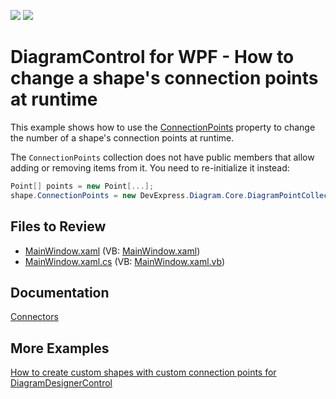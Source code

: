<!-- default badges list -->
[![](https://img.shields.io/badge/Open_in_DevExpress_Support_Center-FF7200?style=flat-square&logo=DevExpress&logoColor=white)](https://supportcenter.devexpress.com/ticket/details/T1136799)
[![](https://img.shields.io/badge/📖_How_to_use_DevExpress_Examples-e9f6fc?style=flat-square)](https://docs.devexpress.com/GeneralInformation/403183)
<!-- default badges end -->
# DiagramControl for WPF - How to change a shape's connection points at runtime

This example shows how to use the [ConnectionPoints](https://docs.devexpress.com/WPF/DevExpress.Xpf.Diagram.DiagramItem.ConnectionPoints) property to change the number of a shape's connection points at runtime.

The `ConnectionPoints` collection does not have public members that allow adding or removing items from it. You need to re-initialize it instead:
```cs
Point[] points = new Point[...];
shape.ConnectionPoints = new DevExpress.Diagram.Core.DiagramPointCollection(points);
```

## Files to Review

- [MainWindow.xaml](/CS/MainWindow.xaml) (VB: [MainWindow.xaml](/VB/MainWindow.xaml))
- [MainWindow.xaml.cs](/CS/MainWindow.xaml.cs) (VB: [MainWindow.xaml.vb](/VB/MainWindow.xaml.vb))

## Documentation

[Connectors](https://docs.devexpress.com/WPF/116648/controls-and-libraries/diagram-control/diagram-items/connectors)

## More Examples

[How to create custom shapes with custom connection points for DiagramDesignerControl](https://github.com/DevExpress-Examples/how-to-create-custom-shapes-with-custom-connection-points-for-diagramdesignercontrol-t320892)
